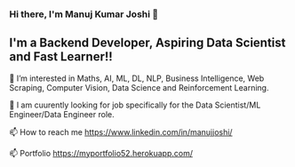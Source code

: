 ### Hi there, I'm Manuj Kumar Joshi 👋

## I'm a Backend Developer, Aspiring Data Scientist and Fast Learner!!



👀 I’m interested in Maths, AI, ML, DL, NLP, Business Intelligence, Web Scraping, Computer Vision, Data Science and Reinforcement Learning.

🌱 I am cuurently looking for job specifically for the Data Scientist/ML Engineer/Data Engineer role.

📫 How to reach me https://www.linkedin.com/in/manujjoshi/

📫 Portfolio https://myportfolio52.herokuapp.com/
